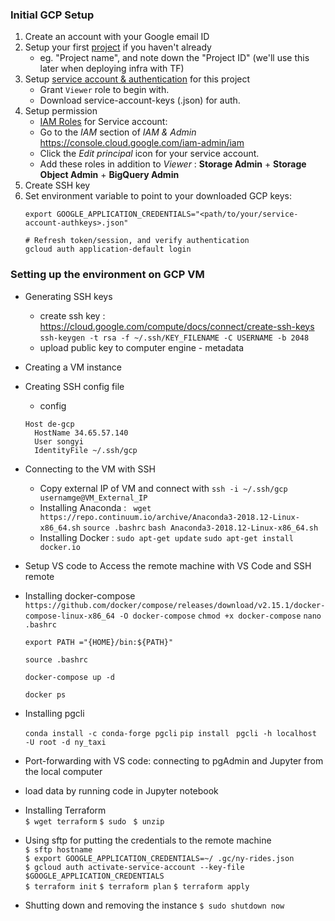 ### Initial GCP Setup

1. Create an account with your Google email ID 
2. Setup your first [project](https://console.cloud.google.com/) if you haven't already
    * eg. "Project name", and note down the "Project ID" (we'll use this later when deploying infra with TF)
3. Setup [service account & authentication](https://cloud.google.com/docs/authentication/getting-started) for this project
    * Grant `Viewer` role to begin with.
    * Download service-account-keys (.json) for auth.
4. Setup permission 
   * [IAM Roles](https://cloud.google.com/storage/docs/access-control/iam-roles) for Service account:
   * Go to the *IAM* section of *IAM & Admin* https://console.cloud.google.com/iam-admin/iam
   * Click the *Edit principal* icon for your service account.
   * Add these roles in addition to *Viewer* : **Storage Admin** + **Storage Object Admin** + **BigQuery Admin**
4. Create SSH key
5. Set environment variable to point to your downloaded GCP keys:
   ```shell
   export GOOGLE_APPLICATION_CREDENTIALS="<path/to/your/service-account-authkeys>.json"
   
   # Refresh token/session, and verify authentication
   gcloud auth application-default login
   ```
   
### Setting up the environment on GCP VM
* Generating SSH keys
  * create ssh key : https://cloud.google.com/compute/docs/connect/create-ssh-keys  
      `ssh-keygen -t rsa -f ~/.ssh/KEY_FILENAME -C USERNAME -b 2048`
  * upload public key to computer engine - metadata
  
* Creating a VM instance

* Creating SSH config file
  * config 
  ```
  Host de-gcp
    HostName 34.65.57.140
    User songyi
    IdentityFile ~/.ssh/gcp
  ```

* Connecting to the VM with SSH
  * Copy external IP of VM and connect with `ssh -i ~/.ssh/gcp usernamge@VM_External_IP`
  * Installing Anaconda : ` wget https://repo.continuum.io/archive/Anaconda3-2018.12-Linux-x86_64.sh` `source .bashrc`
  `bash Anaconda3-2018.12-Linux-x86_64.sh`
  * Installing Docker : `sudo apt-get update` `sudo apt-get install docker.io`
  

* Setup VS code to Access the remote machine with VS Code and SSH remote

* Installing docker-compose  
`https://github.com/docker/compose/releases/download/v2.15.1/docker-compose-linux-x86_64 -O docker-compose`
`chmod +x docker-compose`
`nano .bashrc`    
  ```
  export PATH ="{HOME}/bin:${PATH}"
  ```
  
  `source .bashrc`  
  
  `docker-compose up -d`  
  
  `docker ps` 
  
* Installing pgcli  

  `conda install -c conda-forge pgcli`
  `pip install `
  `pgcli -h localhost -U root -d ny_taxi`

* Port-forwarding with VS code: connecting to pgAdmin and Jupyter from the local computer

* load data by running code in Jupyter notebook

* Installing Terraform  
`$ wget terraform`
`$ sudo `
`$ unzip`

* Using sftp for putting the credentials to the remote machine  
`$ sftp hostname`  
`$ export GOOGLE_APPLICATION_CREDENTIALS=~/ .gc/ny-rides.json`  
`$ gcloud auth activate-service-account --key-file $GOOGLE_APPLICATION_CREDENTIALS`  
`$ terraform init`
`$ terraform plan`
`$ terraform apply`


* Shutting down and removing the instance
 `$ sudo shutdown now`
   
 
